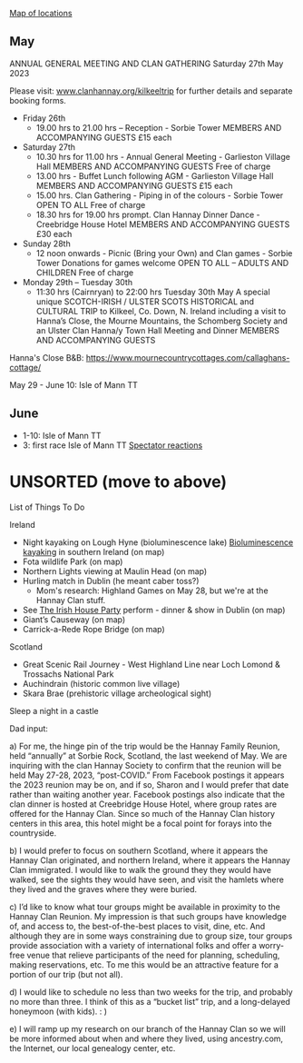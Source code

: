[Map of locations](https://www.google.com/maps/d/u/0/edit?mid=1j1DS9LPMQ_lPf9eKMI3_ekz23dfgVXA&usp=sharing)

## May

ANNUAL GENERAL MEETING AND CLAN GATHERING Saturday 27th May 2023

Please visit: www.clanhannay.org/kilkeeltrip for further details and separate booking forms.   

* Friday 26th
  * 19.00 hrs to 21.00 hrs – Reception - Sorbie Tower MEMBERS AND ACCOMPANYING GUESTS £15 each
* Saturday 27th
  * 10.30 hrs for 11.00 hrs - Annual General Meeting - Garlieston Village Hall MEMBERS AND ACCOMPANYING GUESTS Free of charge
  * 13.00 hrs - Buffet Lunch following AGM - Garlieston Village Hall MEMBERS AND ACCOMPANYING GUESTS £15 each
  * 15.00 hrs. Clan Gathering - Piping in of the colours - Sorbie Tower OPEN TO ALL Free of charge
  * 18.30 hrs for 19.00 hrs prompt. Clan Hannay Dinner Dance - Creebridge House Hotel MEMBERS AND ACCOMPANYING GUESTS £30 each
* Sunday 28th
  * 12 noon onwards - Picnic (Bring your Own) and Clan games - Sorbie Tower Donations for games welcome OPEN TO ALL – ADULTS AND CHILDREN Free of charge
* Monday 29th – Tuesday 30th
  * 11:30 hrs (Cairnryan) to 22:00 hrs Tuesday 30th May A special unique SCOTCH-IRISH / ULSTER SCOTS HISTORICAL and CULTURAL TRIP to Kilkeel, Co. Down, N. Ireland including a visit to Hanna’s Close, the Mourne Mountains, the Schomberg Society and an Ulster Clan Hanna/y Town Hall Meeting and Dinner MEMBERS AND ACCOMPANYING GUESTS

Hanna's Close B&B: 
https://www.mournecountrycottages.com/callaghans-cottage/

May 29 - June 10: Isle of Mann TT

## June 

* 1-10: Isle of Mann TT
* 3: first race Isle of Mann TT [Spectator reactions](https://www.youtube.com/watch?v=EcMN2WGQm2k)


# UNSORTED (move to above)

List of Things To Do 

Ireland

* Night kayaking on Lough Hyne (bioluminescence lake) [Bioluminescence kayaking](https://www.youtube.com/watch?v=Unj1BVOUzdc) in southern Ireland (on map)
* Fota wildlife Park (on map)
* Northern Lights viewing at Maulin Head (on map)
* Hurling match in Dublin (he meant caber toss?)
  * Mom's research: Highland Games on May 28, but we're at the Hannay Clan stuff.
* See [The Irish House Party](https://theirishhouseparty.com/) perform - dinner & show in Dublin (on map)
* Giant’s Causeway (on map)
* Carrick-a-Rede Rope Bridge (on map)

Scotland

* Great Scenic Rail Journey - West Highland Line near Loch Lomond & Trossachs National Park 
* Auchindrain (historic common live village)
* Skara Brae (prehistoric village archeological sight) 

Sleep a night in a castle 

Dad input: 

a) For me, the hinge pin of the trip would be the Hannay Family Reunion, held “annually” at Sorbie Rock, Scotland, the last weekend of May. We are inquiring with the clan Hannay Society to confirm that the reunion will be held May 27-28, 2023, “post-COVID.” From Facebook postings it appears the 2023 reunion may be on, and if so, Sharon and I would prefer that date rather than waiting another year. Facebook postings also indicate that the clan dinner is hosted at Creebridge House Hotel, where group rates are offered for the Hannay Clan. Since so much of the Hannay Clan history centers in this area, this hotel might be a focal point for forays into the countryside.  

b) I would prefer to focus on southern Scotland, where it appears the Hannay Clan originated, and northern Ireland, where it appears the Hannay Clan immigrated. I would like to walk the ground they they would have walked, see the sights they would have seen, and visit the hamlets where they lived and the graves where they were buried.

c) I’d like to know what tour groups might be available in proximity to the Hannay Clan Reunion. My impression is that such groups have knowledge of, and access to, the best-of-the-best places to visit, dine, etc. And although they are in some ways constraining due to group size, tour groups provide association with a variety of international folks and offer a worry-free venue that relieve participants of the need for planning, scheduling, making reservations, etc. To me this would be an attractive feature for a portion of our trip (but not all). 

d) I would like to schedule no less than two weeks for the trip, and probably no more than three. I think of this as a “bucket list” trip, and a long-delayed honeymoon (with kids).  :  ) 

e) I will ramp up my research on our branch of the Hannay Clan so we will be more informed about when and where they lived, using ancestry.com, the Internet, our local genealogy center, etc.  

